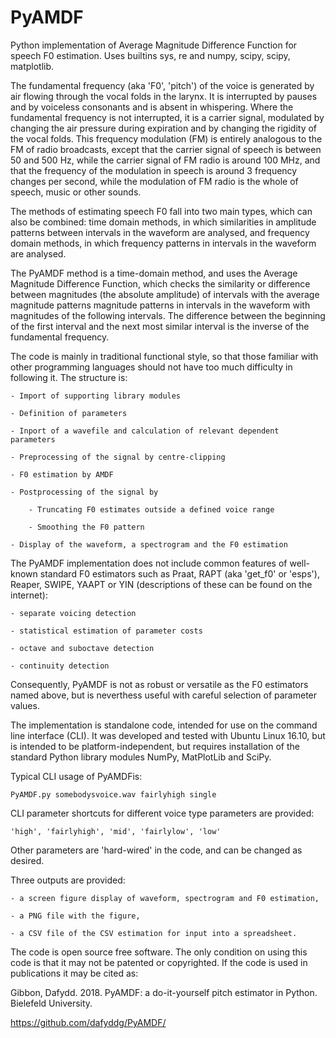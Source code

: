 # PyAMDF
Python implementation of Average Magnitude Difference Function for speech F0 estimation. Uses builtins sys, re and numpy, scipy, scipy, matplotlib.

The fundamental frequency (aka 'F0', 'pitch') of the voice is generated by air flowing through the vocal folds in the larynx. It is interrupted by pauses and by voiceless consonants and is absent in whispering. Where the fundamental frequency is not interrupted, it is a carrier signal, modulated by changing the air pressure during expiration and by changing the rigidity of the vocal folds. This frequency modulation (FM) is entirely analogous to the FM of radio broadcasts, except that the carrier signal of speech is between 50 and 500 Hz, while the carrier signal of FM radio is around 100 MHz, and that the frequency of the modulation in speech is around 3 frequency changes per second, while the modulation of FM radio is the whole of speech, music or other sounds.

The methods of estimating speech F0 fall into two main types, which can also be combined: time domain methods, in which similarities in amplitude patterns between intervals in the waveform are analysed, and frequency domain methods, in which frequency patterns in intervals in the waveform are analysed.

The PyAMDF method is a time-domain method, and uses the Average Magnitude Difference Function, which checks the similarity or difference between magnitudes (the absolute amplitude) of intervals with the average magnitude patterns  magnitude patterns in intervals in the waveform with magnitudes of the following intervals. The difference between the beginning of the first interval and the next most similar interval is the inverse of the fundamental frequency.

The code is mainly in traditional functional style, so that those familiar with other programming languages should not have too much difficulty in following it. The structure is:

	- Import of supporting library modules
	
	- Definition of parameters
	
	- Inport of a wavefile and calculation of relevant dependent parameters
	
	- Preprocessing of the signal by centre-clipping
	
	- F0 estimation by AMDF
	
	- Postprocessing of the signal by
	
		- Truncating F0 estimates outside a defined voice range
		
		- Smoothing the F0 pattern
		
	- Display of the waveform, a spectrogram and the F0 estimation

The PyAMDF implementation does not include common features of well-known standard F0 estimators such as Praat, RAPT (aka 'get_f0' or 'esps'), Reaper, SWIPE, YAAPT or YIN (descriptions of these can be found on the internet):

	- separate voicing detection
	
	- statistical estimation of parameter costs
	
	- octave and suboctave detection
	
	- continuity detection
	
Consequently, PyAMDF is not as robust or versatile as the F0 estimators named above, but is neverthess useful with careful selection of parameter values.

The implementation is standalone code, intended for use on the command line interface (CLI). It was developed and tested with Ubuntu Linux 16.10, but is intended to be platform-independent, but requires installation of the standard Python library modules NumPy, MatPlotLib and SciPy.

Typical CLI usage of PyAMDFis:

	PyAMDF.py somebodysvoice.wav fairlyhigh single

CLI parameter shortcuts for different voice type parameters are provided:

	'high', 'fairlyhigh', 'mid', 'fairlylow', 'low'

Other parameters are 'hard-wired' in the code, and can be changed as desired.

Three outputs are provided:

	- a screen figure display of waveform, spectrogram and F0 estimation,
	
	- a PNG file with the figure,
	
	- a CSV file of the CSV estimation for input into a spreadsheet.

The code is open source free software. The only condition on using this code is that it may not be patented or copyrighted. If the code is used in publications it may be cited as:

Gibbon, Dafydd. 2018. PyAMDF: a do-it-yourself pitch estimator in Python. Bielefeld University.

https://github.com/dafyddg/PyAMDF/
